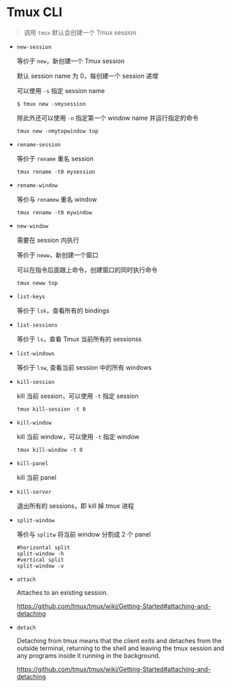 # Tmux CLI

> 调用 `tmux` 默认会创建一个 Tmux session
>

- `new-session`

  等价于 `new`，新创建一个 Tmux session

  默认 session name 为 0，每创建一个 session 递增

  可以使用 `-s` 指定 session name

  ```
  $ tmux new -smysession
  ```

  除此外还可以使用 `-n` 指定第一个 window name 并运行指定的命令

  ```
  tmux new -nmytopwindow top
  ```

- `rename-session`

  等价于 `rename` 重名 session

  ```
  tmux rename -t0 mysession
  ```

- `rename-window`

  等价与 `renamew` 重名 window

  ```
  tmux renamw -t0 mywindow
  ```

- `new-window`

  需要在 session 内执行

  等价于 `neww`，新创建一个窗口

  可以在指令后面跟上命令，创建窗口的同时执行命令

  ```
  tmux neww top
  ```

- `list-keys`

  等价于 `lsk`，查看所有的 bindings

- `list-sessions`

  等价于 `ls`，查看 Tmux 当前所有的 sessionss

- `list-windows`

  等价于 `lsw`, 查看当前 session 中的所有 windows

- `kill-session`

  kill 当前 session，可以使用 `-t` 指定 session

  ```
  tmux kill-session -t 0
  ```

- `kill-window`

  kill 当前 window，可以使用 `-t` 指定 window

  ```
  tmux kill-window -t 0
  ```

- `kill-panel`

  kill 当前 panel

- `kill-server`

  退出所有的 sessions，即 kill 掉 tmux 进程

- `split-window`

  等价与 `splitw` 将当前 window 分割成 2 个 panel

  ```
  #horizontal split
  split-window -h
  #vertical split
  split-window -v
  ```

- `attach`

  Attaches to an existing session.

  https://github.com/tmux/tmux/wiki/Getting-Started#attaching-and-detaching

- `detach`

  Detaching from tmux means that the client exits and detaches from the outside terminal, returning to the shell and leaving the tmux session and any programs inside it running in the background. 

  https://github.com/tmux/tmux/wiki/Getting-Started#attaching-and-detaching